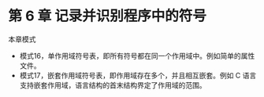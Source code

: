 # 第 6 章 记录并识别程序中的符号

本章模式
- 模式16，单作用域符号表，即所有符号都在同一个作用域中。例如简单的属性文件。
- 模式17，嵌套作用域符号表，即作用域存在多个，并且相互嵌套。例如 C 语言支持嵌套作用域，语言结构的首末结构界定了作用域的范围。
